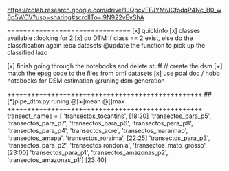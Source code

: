 https://colab.research.google.com/drive/1JQpcVFFJYMrJCfodqP4Nc_B0_w6p5WOV?usp=sharing#scrollTo=l9N922vEvShA

===============================
[x] quickinfo
[x] classes available ::looking for 2 
[x] do DTM if class == 2 exist, else do the classification again :eba datasets
@update the function to pick up the classified lazo 

[x] finish going through the notebooks and delete stuff // create the dsm 
[+] match the epsg code to the files from ornl datasets
[x] use pdal doc / hobb notebooks for DSM estimation 
@runing dsm generation 

+++++++++++++++++++++++++++++++++++++++++++++++++
##[*]pipe_dtm.py runing @[+]mean @[]max 
+++++++++++++++++++++++++++++++++++++++++++++++++
transect_names = [
'transectos_tocantins', [18:20]
 'transectos_para_p5',
 'transectos_para_p7',
 'transectos_para_p6',
 'transectos_para_p8',
 'transectos_para_p4',
 'transectos_acre',
 'transectos_maranhao',
 'transectos_amapa',
 'transectos_roraima', [22:25]
 'transectos_para_p3',
 'transectos_para_p2',
 'transectos rondonia',
 'transectos_mato_grosso',[23:00]
 'transectos_para_p1', 
 'transectos_amazonas_p2',
 'transectos_amazonas_p1'] [23:40]